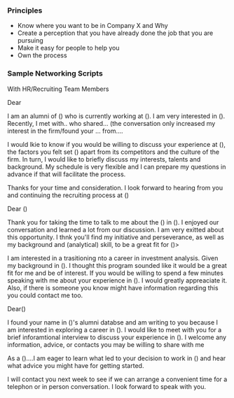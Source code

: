 ### Principles 

* Know where you want to be in Company X and Why
* Create a perception that you have already done the job that you are pursuing
* Make it easy for people to help you
* Own the process

### 

### Sample Networking Scripts

With HR/Recruiting Team Members

Dear

I am an alumni of \(\) who is currently working at \(\). I am very interested in \(\). Recently, I met with.. who shared... \(the conversation only increased my interest in the firm/found your ... from....

I would lkie to know if you would be willing to discuss your experience at \(\), the factors you felt set \(\) apart from its competitors and the culture of the firm. In turn, I would like to briefly discuss my interests, talents and background. My schedule is very flexible and I can prepare my questions in advance if that will facilitate the process.

Thanks for your time and consideration. I look forward to hearing from you and continuing the recruiting process at \(\)

Dear \(\)

Thank you for taking the time to talk to me about the \(\) in \(\). I enjoyed our conversation and learned a lot from our discussion. I am very exitted about this opportunity. I thnk you'll find my initiative and perseverance, as well as my background and \(analytical\) skill, to be a great fit for \(\)&gt;

I am interested in a trasitioning nto a career in investment analysis. Given my background in \(\). I thought this program sounded like it would be a great fit for me and be of interest. If you would be willing to spend a few minutes speaking with me about your experience in \(\). I would greatly appreaciate it. Also, if there is someone you know might have information regarding this you could contact me too.

Dear\(\)

I found your name in \(\)'s alumni databse and am writing to you because I am interested in exploring a career in \(\). I would like to meet with you for a brief inforamtional interview to discuss your experience in \(\). I welcome any information, advice, or contacts you may be willing to share with me

As a \(\)....I am eager to learn what led to your decision to work in \(\) and hear what advice you might have for getting started.

I will contact you next week to see if we can arrange a convenient time for a telephon or in person conversation. I look forward to speak with you.

